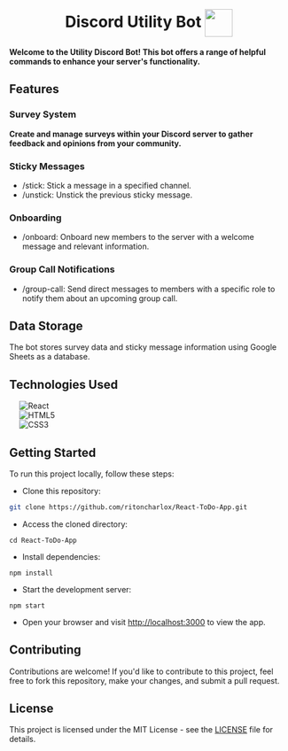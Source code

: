 <br>
<h1 align=center>
<span> Discord Utility Bot </span>
<img align="center" src="./public/favicon-96.png" alt="" width="50" height="50">
</h1>

**Welcome to the Utility Discord Bot! This bot offers a range of helpful commands to enhance your server's functionality.**

## Features

<h3>
<span> Survey System </span>
</h3>

**Create and manage surveys within your Discord server to gather feedback and opinions from your community.**

<h3>
<span> Sticky Messages </span>
</h3>

- /stick: Stick a message in a specified channel.
- /unstick: Unstick the previous sticky message.

<h3>
<span> Onboarding </span>
</h3>

- /onboard: Onboard new members to the server with a welcome message and relevant information.

<h3>
<span> Group Call Notifications </span>
</h3>

- /group-call: Send direct messages to members with a specific role to notify them about an upcoming group call.

## Data Storage

The bot stores survey data and sticky message information using Google Sheets as a database.

## Technologies Used

&emsp; ![React](https://img.shields.io/badge/react.js-%23563D7C.svg?style=for-the-badge&logo=react&logoColor=white)
<br>
&emsp; ![HTML5](https://img.shields.io/badge/html5-%23E34F26.svg?style=for-the-badge&logo=html5&logoColor=white)
<br>
&emsp; ![CSS3](https://img.shields.io/badge/css3-%231572B6.svg?style=for-the-badge&logo=css3&logoColor=white)

## Getting Started

To run this project locally, follow these steps:

- Clone this repository:
```bash
git clone https://github.com/ritoncharlox/React-ToDo-App.git
```
- Access the cloned directory:
```
cd React-ToDo-App
```
- Install dependencies:
```
npm install
```
- Start the development server:
```
npm start
```
- Open your browser and visit [http://localhost:3000](http://localhost:3000) to view the app.

## Contributing

Contributions are welcome! If you'd like to contribute to this project, feel free to fork this repository, make your changes, and submit a pull request.

## License

This project is licensed under the MIT License - see the [LICENSE](LICENSE) file for details.
